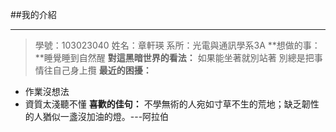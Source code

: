 ##我的介紹
***
>學號：103023040
>姓名：章軒瑛
>系所：光電與通訊學系3A
**想做的事：**睡覺睡到自然醒
**對這黑暗世界的看法：**
如果能坐著就別站著
別總是把事情往自己身上攬
**最近的困擾：**
* 作業沒想法
* 資質太淺聽不懂
**喜歡的佳句：**
不學無術的人宛如寸草不生的荒地；缺乏韌性的人猶似一盞沒加油的燈。---阿拉伯

